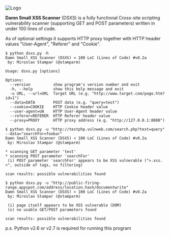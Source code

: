 ![Logo](https://i.imgur.com/ycxxhau.png)

**Damn Small XSS Scanner** (DSXS) is a fully functional Cross-site scripting vulnerability scanner (supporting GET and POST parameters) written in under 100 lines of code.

As of optional settings it supports HTTP proxy together with HTTP header values "User-Agent", "Referer" and "Cookie".

```
$ python dsxs.py -h
Damn Small XSS Scanner (DSXS) < 100 LoC (Lines of Code) #v0.2a
 by: Miroslav Stampar (@stamparm)

Usage: dsxs.py [options]

Options:
  --version          show program's version number and exit
  -h, --help         show this help message and exit
  -u URL, --url=URL  Target URL (e.g. "http://www.target.com/page.htm?id=1")
  --data=DATA        POST data (e.g. "query=test")
  --cookie=COOKIE    HTTP Cookie header value
  --user-agent=UA    HTTP User-Agent header value
  --referer=REFERER  HTTP Referer header value
  --proxy=PROXY      HTTP proxy address (e.g. "http://127.0.0.1:8080")
```

```
$ python dsxs.py -u "http://testphp.vulnweb.com/search.php?test=query" --data="searchFor=foobar"
Damn Small XSS Scanner (DSXS) < 100 LoC (Lines of Code) #v0.2a
 by: Miroslav Stampar (@stamparm)

* scanning GET parameter 'test'
* scanning POST parameter 'searchFor'
 (i) POST parameter 'searchFor' appears to be XSS vulnerable (">.xss.<", outside of tags, no filtering)

scan results: possible vulnerabilities found
```

```
$ python dsxs.py -u "http://public-firing-range.appspot.com/address/location.hash/documentwrite"
Damn Small XSS Scanner (DSXS) < 100 LoC (Lines of Code) #v0.2a
 by: Miroslav Stampar (@stamparm)

 (i) page itself appears to be XSS vulnerable (DOM)
 (x) no usable GET/POST parameters found

scan results: possible vulnerabilities found
```

p.s. Python v2.6 or v2.7 is required for running this program
